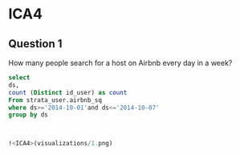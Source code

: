 # ICA4



## Question 1
How many people search for a host on Airbnb every day in a week? 
```sql
select 
ds,
count (Distinct id_user) as count
From strata_user.airbnb_sq
where ds>='2014-10-01'and ds<='2014-10-07'
group by ds



!<ICA4>(visualizations/1.png) 

